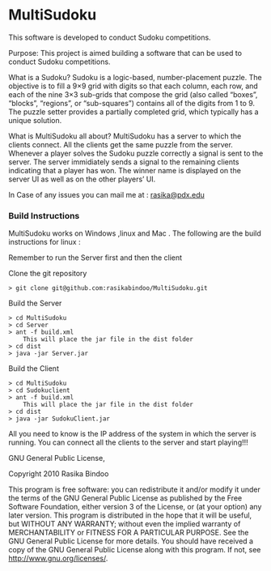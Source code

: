 # MultiSudoku #




This software is developed to conduct Sudoku competitions.

Purpose:
This project is aimed building a software that can be used to conduct Sudoku competitions.

What is a Sudoku?
Sudoku is a logic-based, number-placement puzzle. The objective is to fill a 9×9 grid with digits so that each column, each row, and each of the nine 3×3 sub-grids that compose the grid (also called “boxes”, “blocks”, “regions”, or “sub-squares”) contains all of the digits from 1 to 9. The puzzle setter provides a partially completed grid, which typically has a unique solution.

What is MultiSudoku all about?
MultiSudoku has a server to which the clients connect. All the clients get the same puzzle from the server. Whenever a player solves the Sudoku puzzle correctly a signal is sent to the server. The server immidiately sends a signal to the remaining clients indicating that a player has won.
The winner name is displayed on the server UI as well as on the other players’ UI.

In Case of any issues you can mail me at : rasika@pdx.edu

### Build Instructions ###

MultiSudoku works on Windows ,linux and Mac . 
The following are the build instructions for linux :

Remember to run the Server first and then the client 

   Clone the git repository

	> git clone git@github.com:rasikabindoo/MultiSudoku.git 

   Build the Server

	> cd MultiSudoku
	> cd Server
	> ant -f build.xml
		This will place the jar file in the dist folder
	> cd dist
	> java -jar Server.jar

   Build the Client

	> cd MultiSudoku
	> cd Sudokuclient
	> ant -f build.xml
		This will place the jar file in the dist folder
	> cd dist
	> java -jar SudokuClient.jar


All you need to know is the IP address of the system in which the server is running.
You can connect all the clients to the server and start playing!!!


GNU General Public License,

Copyright 2010 Rasika Bindoo

This program is free software: you can redistribute it and/or modify it under the terms of the GNU General Public License as published by the Free Software Foundation, either version 3 of the License, or (at your option) any later version. This program is distributed in the hope that it will be useful, but WITHOUT ANY WARRANTY; without even the implied warranty of MERCHANTABILITY or FITNESS FOR A PARTICULAR PURPOSE.  See the GNU General Public License for more details. You should have received a copy of the GNU General Public License along with this program.  If not, see <http://www.gnu.org/licenses/>.


